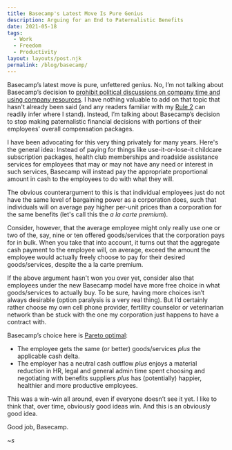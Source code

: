 ```yaml
---
title: Basecamp's Latest Move Is Pure Genius
description: Arguing for an End to Paternalistic Benefits
date: 2021-05-18
tags:
  - Work
  - Freedom
  - Productivity
layout: layouts/post.njk
permalink: /blog/basecamp/
---
```

Basecamp’s latest move is pure, unfettered genius. No, I’m not talking about Basecamp’s decision to <a href="https://world.hey.com/dhh/basecamp-s-new-etiquette-regarding-societal-politics-at-work-b44bef69" target="_blank">prohibit political discussions on company time and using company resources</a>. I have nothing valuable to add on that topic that hasn't already been said (and any readers familiar with my <a href="/blog/rules/#rule-2" target="_blank">Rule 2</a> can readily infer where I stand). Instead, I’m talking about Basecamp’s decision to stop making paternalistic financial decisions with portions of their employees' overall compensation packages.

I have been advocating for this very thing privately for many years. Here's the general idea: Instead of paying for things like use-it-or-lose-it childcare subscription packages, health club memberships and roadside assistance services for employees that may or may not have any need or interest in such services, Basecamp will instead pay the appropriate proportional amount in cash to the employees to do with what they will.

The obvious counterargument to this is that individual employees just do not have the same level of bargaining power as a corporation does, such that individuals will on average pay higher per-unit prices than a corporation for the same benefits (let's call this the *a la carte premium*).

Consider, however, that the average employee might only really use one or two of the, say, nine or ten offered goods/services that the corporation pays for in bulk. When you take that into account, it turns out that the aggregate cash payment to the employee will, on average, exceed the amount the employee would actually freely choose to pay for their desired goods/services, despite the a la carte premium.

If the above argument hasn't won you over yet, consider also that employees under the new Basecamp model have more free choice in what goods/services to actually buy. To be sure, having more choices isn’t always desirable (option paralysis is a very real thing). But I’d certainly rather choose my own cell phone provider, fertility counselor or veterinarian network than be stuck with the one my corporation just happens to have a contract with.

Basecamp’s choice here is <a href="https://en.wikipedia.org/wiki/Pareto_efficiency" target="_blank">Pareto optimal</a>:
- The employee gets the same (or better) goods/services *plus* the applicable cash delta.
- The employer has a neutral cash outflow *plus* enjoys a material reduction in HR, legal and general admin time spent choosing and negotiating with benefits suppliers *plus* has (potentially) happier, healthier and more productive employees.

This was a win-win all around, even if everyone doesn’t see it yet. I like to think that, over time, obviously good ideas win. And this is an obviously good idea.

Good job, Basecamp.

~*s*
